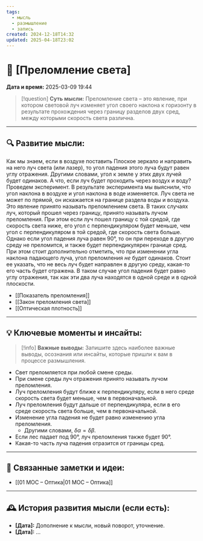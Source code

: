 ```yaml
---
tags:
  - мысль
  - размышление
  - запись
created: 2024-12-18T14:32
updated: 2025-04-18T23:02
---
```


# 💭  [Преломление света]

**Дата и время:** 2025-03-09 19:44

> [!question] **Суть мысли:**
> Преломление света – это явление, при котором световой луч изменяет угол своего наклона к горизонту в результате прохождения через границу разделов двух сред, между которыми скорость света различна.

---

## 🔍 Развитие мысли:

Как мы знаем, если в воздухе поставить Плоское зеркало и направить на него луч света (или лазер), то угол падения этого луча будут равен углу отражения. Другими словами, угол к земле у этих двух лучей будет одинаков.
А что, если луч будет проходить через воздух и воду? Проведем эксперимент. В результате эксперимента мы выяснили, что угол наклона в воздухе и угол наклона в воде изменяется. Луч света не может по прямой, он искажается на границе раздела воды и воздуха. Это явление принято называть преломлением света. В таких случаях луч, который прошел через границу, принято называть лучом преломления. При этом если луч пошел границу с той средой, где скорость света ниже, его угол с перпендикуляром будет меньше, чем угол с перпендикуляром в той средой, где скорость света больше. Однако если угол падения луча равен 90°, то он при переходе в другую среду не преломится, и также будет перпендикулярен границе сред.
При этом стоит дополнительно отметить, что при изменении угла наклона падающего луча, угол преломления *не* будет одинаков.
Стоит ее указать, что не весь луч будет направлен в другую среду, какая-то его часть будет отражена. В таком случае угол падения будет равно углу отражения, так как эти два луча находятся в одной среде и в одной плоскости.

- [[Показатель преломления]]
- [[Закон преломления света]]
- [[Оптическая плотность]]

---

## 💡 Ключевые моменты и инсайты:

> [!info] **Важные выводы:**
> Запишите здесь наиболее важные выводы, осознания или инсайты, которые пришли к вам в процессе размышления.

- Свет преломляется при любой смене среды.
- При смене среды луч отражения принято называть лучом преломления. 
- Луч преломления будут ближе к перпендикуляру, если в него среде скорость света будет меньше, чем в первоначальной. 
- Луч преломления будут дальше от перпендикуляра, если в его среде скорость света больше, чем в первоначальной.
- Изменение угла падения не будет равно изменению угла преломления.
	- Другими словами, $\delta\alpha = \delta\beta$.
- Если лес падает под 90°, луч преломления также будет 90°.
- Какая-то часть луча падения отразится от границы сред.

---

## 🔄 Связанные заметки и идеи:

- [[01 МОС – Оптика|01 МОС – Оптика]]

---

## 🕰️ История развития мысли (если есть):

* **[Дата]:**  Дополнение к мысли, новый поворот, уточнение.
* **[Дата]:**  ...